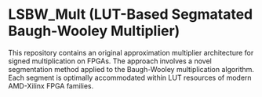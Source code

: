 # LSBW_Mult (LUT-Based Segmatated Baugh-Wooley Multiplier)
This repository contains an original approximation multiplier architecture for signed multiplication on FPGAs. The approach involves a novel segmentation method applied to the Baugh-Wooley multiplication algorithm. Each segment is optimally accommodated within LUT resources of modern AMD-Xilinx FPGA families.
